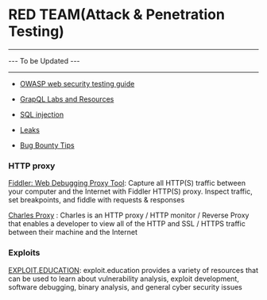 # RED TEAM(Attack & Penetration Testing)

-------------

--- To be Updated ---

-------------

- [OWASP web security testing guide](https://owasp.org/www-project-web-security-testing-guide/stable/)

- [GrapQL Labs and Resources](graphql.md)

- [SQL injection](sqli.md)

- [Leaks](leakix.net/)

- [Bug Bounty Tips](https://www.infosecmatter.com/bug-bounty-tips-8-oct-14/)

### HTTP proxy

[Fiddler: Web Debugging Proxy Tool](https://www.telerik.com/fiddler): Capture all HTTP(S) traffic between your computer and the Internet with Fiddler HTTP(S) proxy. Inspect traffic, set breakpoints, and fiddle with requests & responses

[Charles Proxy](https://www.charlesproxy.com/) : Charles is an HTTP proxy / HTTP monitor / Reverse Proxy that enables a developer to view all of the HTTP and SSL / HTTPS traffic between their machine and the Internet

### Exploits

[EXPLOIT.EDUCATION](https://exploit.education/): exploit.education provides a variety of resources that can be used to learn about vulnerability analysis, exploit development, software debugging, binary analysis, and general cyber security issues

